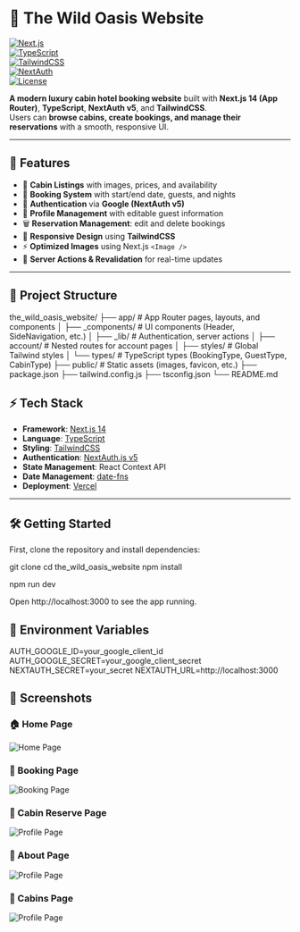 # 🌲 The Wild Oasis Website

[![Next.js](https://img.shields.io/badge/Next.js-14.2-blue?logo=next.js)](https://nextjs.org/)  
[![TypeScript](https://img.shields.io/badge/TypeScript-5-blue?logo=typescript)](https://www.typescriptlang.org/)  
[![TailwindCSS](https://img.shields.io/badge/TailwindCSS-3.4-38BDF8?logo=tailwind-css)](https://tailwindcss.com/)  
[![NextAuth](https://img.shields.io/badge/Auth-NextAuth.js-green?logo=auth0)](https://authjs.dev/)  
[![License](https://img.shields.io/badge/License-MIT-yellow.svg)](LICENSE)

**A modern luxury cabin hotel booking website** built with **Next.js 14 (App Router)**, **TypeScript**, **NextAuth v5**, and **TailwindCSS**.  
Users can **browse cabins, create bookings, and manage their reservations** with a smooth, responsive UI.

---

## 🚀 Features

- 🏡 **Cabin Listings** with images, prices, and availability
- 📅 **Booking System** with start/end date, guests, and nights
- 🔐 **Authentication** via **Google (NextAuth v5)**
- 👤 **Profile Management** with editable guest information
- 🗑 **Reservation Management**: edit and delete bookings
- 📱 **Responsive Design** using **TailwindCSS**
- ⚡ **Optimized Images** using Next.js `<Image />`
- 🔄 **Server Actions & Revalidation** for real-time updates

---

## 📂 Project Structure

the_wild_oasis_website/
├── app/ # App Router pages, layouts, and components
│ ├── \_components/ # UI components (Header, SideNavigation, etc.)
│ ├── \_lib/ # Authentication, server actions
│ ├── account/ # Nested routes for account pages
│ ├── styles/ # Global Tailwind styles
│ └── types/ # TypeScript types (BookingType, GuestType, CabinType)
├── public/ # Static assets (images, favicon, etc.)
├── package.json
├── tailwind.config.js
├── tsconfig.json
└── README.md

## ⚡ Tech Stack

- **Framework**: [Next.js 14](https://nextjs.org/)
- **Language**: [TypeScript](https://www.typescriptlang.org/)
- **Styling**: [TailwindCSS](https://tailwindcss.com/)
- **Authentication**: [NextAuth.js v5](https://authjs.dev/)
- **State Management**: React Context API
- **Date Management**: [date-fns](https://date-fns.org/)
- **Deployment**: [Vercel](https://vercel.com)

---

## 🛠 Getting Started

First, clone the repository and install dependencies:

git clone <your-repo-url>
cd the_wild_oasis_website
npm install

npm run dev

Open http://localhost:3000 to see the app running.

## 🔑 Environment Variables

AUTH_GOOGLE_ID=your_google_client_id
AUTH_GOOGLE_SECRET=your_google_client_secret
NEXTAUTH_SECRET=your_secret
NEXTAUTH_URL=http://localhost:3000

## 📸 Screenshots

### 🏠 Home Page

![Home Page](public/screenshots/home-page.png)

### 📅 Booking Page

![Booking Page](public/screenshots/booking-page.png)

### 👤 Cabin Reserve Page

![Profile Page](public/screenshots/cabin-reserve-page.png)

### 👤 About Page

![Profile Page](public/screenshots/about-page.png)

### 👤 Cabins Page

![Profile Page](public/screenshots/cabins-page.png)
